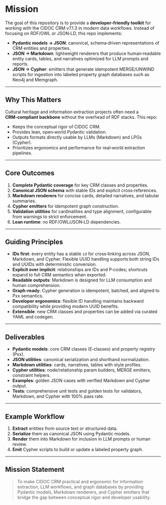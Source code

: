 # Mission

The goal of this repository is to provide a **developer‑friendly toolkit** for working with the CIDOC CRM v7.1.3 in modern data workflows. Instead of focusing on RDF/OWL or JSON‑LD, this repo implements:

* **Pydantic models → JSON**: canonical, schema‑driven representations of CRM entities and properties.
* **JSON → Markdown**: lightweight renderers that produce human‑readable entity cards, tables, and narratives optimized for LLM prompts and reports.
* **JSON → Cypher**: emitters that generate idempotent MERGE/UNWIND scripts for ingestion into labeled property graph databases such as Neo4j and Memgraph.

---

## Why This Matters

Cultural heritage and information extraction projects often need a **CRM‑compliant backbone** without the overhead of RDF stacks. This repo:

* Keeps the conceptual rigor of CIDOC CRM.
* Provides lean, open‑world Pydantic validation.
* Outputs formats directly usable by LLMs (Markdown) and LPGs (Cypher).
* Prioritizes ergonomics and performance for real‑world extraction pipelines.

---

## Core Outcomes

1. **Complete Pydantic coverage** for key CRM classes and properties.
2. **Canonical JSON schema** with stable IDs and explicit cross‑references.
3. **Markdown renderers** for concise cards, detailed narratives, and tabular summaries.
4. **Cypher emitters** for idempotent graph construction.
5. **Validation utilities** for cardinalities and type alignment, configurable from warnings to strict enforcement.
6. **Lean runtime**: no RDF/OWL/JSON‑LD dependencies.

---

## Guiding Principles

* **IDs first**: every entity has a stable `id` for cross‑linking across JSON, Markdown, and Cypher. Flexible UUID handling supports both string IDs and UUIDs with deterministic conversion.
* **Explicit over implicit**: relationships are IDs and P‑codes; shortcuts expand to full CRM semantics when exported.
* **Readable outputs**: Markdown is designed for LLM consumption and human comprehension.
* **Graph‑ready**: Cypher generation is idempotent, batched, and aligned to Pxx semantics.
* **Developer ergonomics**: flexible ID handling maintains backward compatibility while providing modern UUID benefits.
* **Extensible**: new CRM classes and properties can be added via curated YAML and codegen.

---

## Deliverables

* **Pydantic models**: core CRM classes (E‑classes) and property registry (Pxx).
* **JSON utilities**: canonical serialization and shorthand normalization.
* **Markdown utilities**: cards, narratives, tables with style profiles.
* **Cypher utilities**: node/relationship param builders, MERGE emitters, constraint helpers.
* **Examples**: golden JSON cases with verified Markdown and Cypher output.
* **Tests**: comprehensive unit tests and golden tests for validators, Markdown, and Cypher with 100% pass rate.

---

## Example Workflow

1. **Extract** entities from source text or structured data.
2. **Serialize** them as canonical JSON using Pydantic models.
3. **Render** them into Markdown for inclusion in LLM prompts or human review.
4. **Emit** Cypher scripts to build or update a labeled property graph.

---

## Mission Statement

> To make CIDOC CRM practical and ergonomic for information extraction, LLM workflows, and graph databases by providing Pydantic models, Markdown renderers, and Cypher emitters that bridge the gap between conceptual rigor and developer usability.

